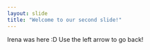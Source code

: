 ```yaml
---
layout: slide
title: "Welcome to our second slide!"
---
```

Irena was here :D
Use the left arrow to go back!
